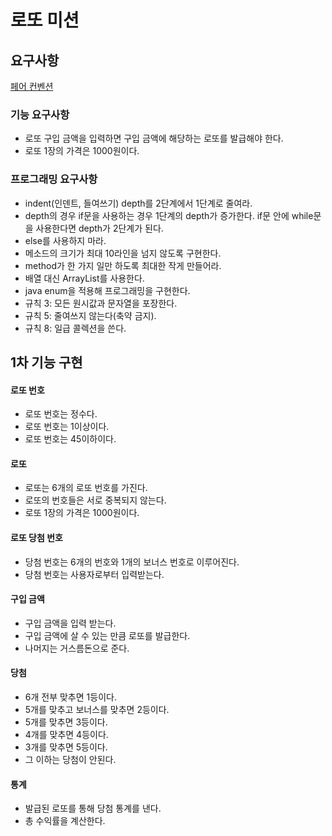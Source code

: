 # 로또 미션

## 요구사항

[페어 컨벤션](https://seeunchoi.notion.site/Pair-Convention-d4bb194e74704642b6937b3266c8de99?pvs=4)

### 기능 요구사항

- 로또 구입 금액을 입력하면 구입 금액에 해당하는 로또를 발급해야 한다.
- 로또 1장의 가격은 1000원이다.

### 프로그래밍 요구사항

- indent(인덴트, 들여쓰기) depth를 2단계에서 1단계로 줄여라.
- depth의 경우 if문을 사용하는 경우 1단계의 depth가 증가한다. if문 안에 while문을 사용한다면 depth가 2단계가 된다.
- else를 사용하지 마라.
- 메소드의 크기가 최대 10라인을 넘지 않도록 구현한다.
- method가 한 가지 일만 하도록 최대한 작게 만들어라.
- 배열 대신 ArrayList를 사용한다.
- java enum을 적용해 프로그래밍을 구현한다.
- 규칙 3: 모든 원시값과 문자열을 포장한다.
- 규칙 5: 줄여쓰지 않는다(축약 금지).
- 규칙 8: 일급 콜렉션을 쓴다.

## 1차 기능 구현

#### 로또 번호

- 로또 번호는 정수다.
- 로또 번호는 1이상이다.
- 로또 번호는 45이하이다.

#### 로또

- 로또는 6개의 로또 번호를 가진다.
- 로또의 번호들은 서로 중복되지 않는다.
- 로또 1장의 가격은 1000원이다.

#### 로또 당첨 번호

- 당첨 번호는 6개의 번호와 1개의 보너스 번호로 이루어진다.
- 당첨 번호는 사용자로부터 입력받는다.

#### 구입 금액

- 구입 금액을 입력 받는다.
- 구입 금액에 살 수 있는 만큼 로또를 발급한다.
- 나머지는 거스름돈으로 준다.

#### 당첨

- 6개 전부 맞추면 1등이다.
- 5개를 맞추고 보너스를 맞추면 2등이다.
- 5개를 맞추면 3등이다.
- 4개를 맞추면 4등이다.
- 3개를 맞추면 5등이다.
- 그 이하는 당첨이 안된다.

#### 통계

- 발급된 로또를 통해 당첨 통계를 낸다.
- 총 수익률을 계산한다.
